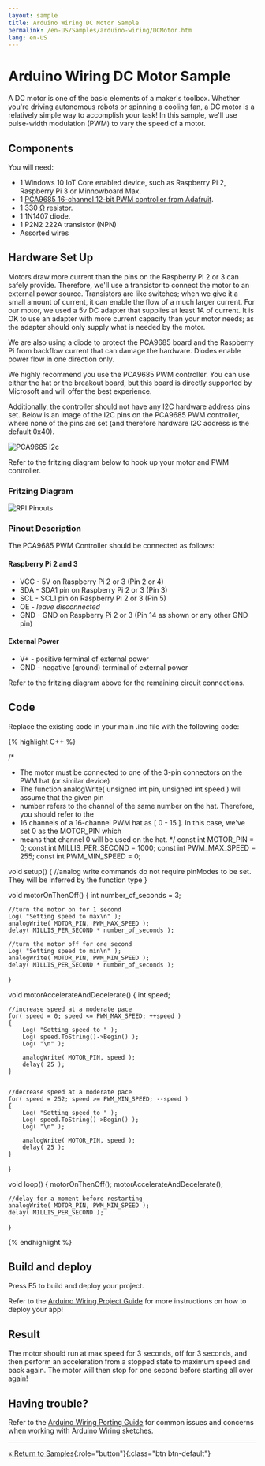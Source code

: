 ```yaml
---
layout: sample
title: Arduino Wiring DC Motor Sample
permalink: /en-US/Samples/arduino-wiring/DCMotor.htm
lang: en-US
---
```


# Arduino Wiring DC Motor Sample

A DC motor is one of the basic elements of a maker's toolbox. Whether you're driving autonomous robots or spinning a cooling fan, a DC motor is a relatively simple way to accomplish your task! In this sample, we'll use pulse-width modulation (PWM) to vary the speed of a motor.

## Components

You will need:

* 1 Windows 10 IoT Core enabled device, such as Raspberry Pi 2, Raspberry Pi 3 or Minnowboard Max.
* 1 [PCA9685 16-channel 12-bit PWM controller from Adafruit](http://www.adafruit.com/product/815).
* 1 330 Ω resistor.
* 1 1N1407 diode.
* 1 P2N2 222A transistor (NPN)
* Assorted wires

## Hardware Set Up

Motors draw more current than the pins on the Raspberry Pi 2 or 3 can safely provide. Therefore, we'll use a transistor to connect the motor to an external power source. Transistors are like switches; when we give it a small amount of current, it can enable the flow of a much larger current. For our motor, we used a 5v DC adapter that supplies at least 1A of current. It is OK to use an adapter with more current capacity than your motor needs; as the adapter should only supply what is needed by the motor.

We are also using a diode to protect the PCA9685 board and the Raspberry Pi from backflow current that can damage the hardware. Diodes enable power flow in one direction only.

We highly recommend you use the PCA9685 PWM controller. You can use either the hat or the breakout board, but this board is directly supported by Microsoft and will offer the best experience.

Additionally, the controller should not have any I2C hardware address pins set. Below is an image of the I2C pins on the PCA9685 PWM controller, where none of the pins are set (and therefore hardware I2C address is the default 0x40).

![PCA9685 I2c]({{site.baseurl}}/Resources/images/arduino_wiring/pca9685_i2c.jpg)

Refer to the fritzing diagram below to hook up your motor and PWM controller.

### Fritzing Diagram

![RPI Pinouts]({{site.baseurl}}/Resources/images/arduino_wiring/dcmotor.png)

### Pinout Description

The PCA9685 PWM Controller should be connected as follows:

#### Raspberry Pi 2 and 3

- VCC - 5V on Raspberry Pi 2 or 3 (Pin 2 or 4)
- SDA - SDA1 pin on Raspberry Pi 2 or 3 (Pin 3)
- SCL - SCL1 pin on Raspberry Pi 2 or 3 (Pin 5)
- OE - *leave disconnected*
- GND - GND on Raspberry Pi 2 or 3 (Pin 14 as shown or any other GND pin)

#### External Power

- V+ - positive terminal of external power
- GND - negative (ground) terminal of external power

Refer to the fritzing diagram above for the remaining circuit connections.


## Code

Replace the existing code in your main .ino file with the following code:

{% highlight C++ %}


/*
 * The motor must be connected to one of the 3-pin connectors on the PWM hat (or similar device)
 * The function analogWrite( unsigned int pin, unsigned int speed ) will assume that the given pin
 *   number refers to the channel of the same number on the hat. Therefore, you should refer to the
 *   16 channels of a 16-channel PWM hat as [ 0 - 15 ]. In this case, we've set 0 as the MOTOR_PIN which
 *   means that channel 0 will be used on the hat. 
 */
const int MOTOR_PIN = 0;
const int MILLIS_PER_SECOND = 1000;
const int PWM_MAX_SPEED = 255;
const int PWM_MIN_SPEED = 0;

void setup()
{
    //analog write commands do not require pinModes to be set. They will be inferred by the function type
}


void motorOnThenOff()
{
    int number_of_seconds = 3;

    //turn the motor on for 1 second
    Log( "Setting speed to max\n" );
    analogWrite( MOTOR_PIN, PWM_MAX_SPEED );
    delay( MILLIS_PER_SECOND * number_of_seconds );

    //turn the motor off for one second
    Log( "Setting speed to min\n" );
    analogWrite( MOTOR_PIN, PWM_MIN_SPEED );
    delay( MILLIS_PER_SECOND * number_of_seconds );
}


void motorAccelerateAndDecelerate()
{
    int speed;

    //increase speed at a moderate pace
    for( speed = 0; speed <= PWM_MAX_SPEED; ++speed )
    {
        Log( "Setting speed to " );
        Log( speed.ToString()->Begin() );
        Log( "\n" );

        analogWrite( MOTOR_PIN, speed );
        delay( 25 );
    }


    //decrease speed at a moderate pace
    for( speed = 252; speed >= PWM_MIN_SPEED; --speed )
    {
        Log( "Setting speed to " );
        Log( speed.ToString()->Begin() );
        Log( "\n" );

        analogWrite( MOTOR_PIN, speed );
        delay( 25 );
    }
}


void loop()
{
    motorOnThenOff();
    motorAccelerateAndDecelerate();

    //delay for a moment before restarting
    analogWrite( MOTOR_PIN, PWM_MIN_SPEED );
    delay( MILLIS_PER_SECOND );
}


{% endhighlight %}


## Build and deploy
Press F5 to build and deploy your project.

Refer to the [Arduino Wiring Project Guide]({{site.baseurl}}/{{page.lang}}/Docs/ArduinoWiringProjectGuide) for more instructions on how to deploy your app!

## Result

The motor should run at max speed for 3 seconds, off for 3 seconds, and then perform an acceleration from a stopped state to maximum speed and back again. The motor will then stop for one second before starting all over again!

## Having trouble?

Refer to the [Arduino Wiring Porting Guide]({{site.baseurl}}/{{page.lang}}/Docs/ArduinoWiringPortingGuide) for common issues and concerns when working with Arduino Wiring sketches.

---

[&laquo; Return to Samples]({{site.baseurl}}/{{page.lang}}/Samples){:role="button"}{:class="btn btn-default"}
